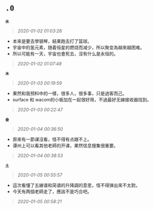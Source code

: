**`.0`**
========
**`水`**
>*2020-01-02 01:03:28*
- 本來是要去學钢琴，結果跑去打了篮球。
- 宇宙中的氢元素，随着恒星的燃烧而减少，所以聚变為越來越困难。
- 所以可能有一天，宇宙也會死去，沒有什么是永恒的。
>*2020-01-02 01:07:48*

**`木`**
>*2020-01-03 00:19:59*
- 果然和我预料中的一樣，很多人，很多事，只是過客而己。
- surface 和 wacom的小板加在一起很好用，不過最好无線接收器找到。
>*2020-01-03 00:22:47*

**`金`**
>*2020-01-04 00:36:50*
- 原來有一節课沒看，怪不得有点跟不上。
- 谭州上可以看其他老師的开课，果然信息搜集很重要。
>*2020-01-04 00:38:53*

**`土`**
>*2020-01-05 00:55:57*
- 這次看懂了五線谱和简谱的升降調的意思，怪不得弹出來不太對。
- 今天有两個老師走了，應該不是巧合吧。
>*2020-01-05 00:58:21*